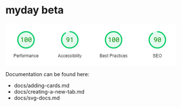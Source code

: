 # myday beta
![alt text](lighthouse.png)

Documentation can be found here:
- docs/adding-cards.md
- docs/creating-a-new-tab.md
- docs/svg-docs.md